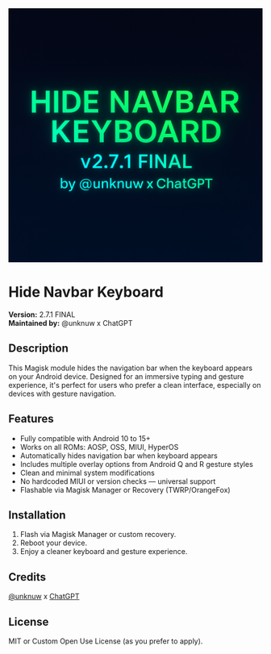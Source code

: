 <img src="https://github.com/UNKNUW/Hide-Navbar-Keyboard/raw/main/banner-2.7.1.png" alt="Hide Navbar Keyboard Banner"/>

# Hide Navbar Keyboard

**Version:** 2.7.1 FINAL  
**Maintained by:** @unknuw x ChatGPT

## Description
This Magisk module hides the navigation bar when the keyboard appears on your Android device. Designed for an immersive typing and gesture experience, it's perfect for users who prefer a clean interface, especially on devices with gesture navigation.

## Features
- Fully compatible with Android 10 to 15+
- Works on all ROMs: AOSP, OSS, MIUI, HyperOS
- Automatically hides navigation bar when keyboard appears
- Includes multiple overlay options from Android Q and R gesture styles
- Clean and minimal system modifications
- No hardcoded MIUI or version checks — universal support
- Flashable via Magisk Manager or Recovery (TWRP/OrangeFox)

## Installation
1. Flash via Magisk Manager or custom recovery.
2. Reboot your device.
3. Enjoy a cleaner keyboard and gesture experience.

## Credits
[@unknuw](https://t.me/unknuw) x [ChatGPT](https://chat.openai.com/)

## License
MIT or Custom Open Use License (as you prefer to apply).
